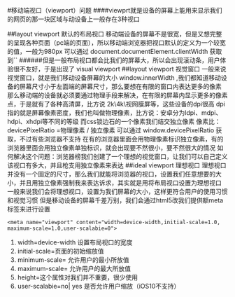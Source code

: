 #移动端视口（viewport）问题
####viewprt就是设备的屏幕上能用来显示我们的网页的那一块区域与动设备上一般存在3种视口

##layout viewport 默认的布局视口
    移动端设备的屏幕不是很宽，但是又想完整的呈现各种页面（pc端的页面），所以移动端浏览器把视口默认的定义为一个较宽的值，一般为980px
    可以通过 document.documentElement.clientWidth 获取到``
######但是一般布局视口都会比我们的屏幕大，所以会出现滚动条，用户体验很不友好，于是出现了 visual viewport
##layout viewport 视觉窗口
    一般来说视觉窗口，就是我们移动设备屏幕的大小 window.innerWidth ,我们都知道移动设备的屏幕尺寸小于左面端的屏幕尺寸，那么要想在有限的窗口内表达更多的像素
    那么移动端的设备就必须要通过物理手段来解决，在有限的屏幕内显示更多的像素点，于是就有了各种高清屏，比方说 2k\4k\视网膜屏等，这些设备的dpi很高
    dpi指的就是屏幕像素密度，我们也叫做物理像素，比方说：安卓分为ldpi、mdpi、hdpi、xhdpi等不同的等级
    而css锁边石的一个像素我们结交独立像素  像素比：devicePixelRatio =物理像素 / 独立像素 可以通过 window.devicePixelRatio 获取，不过有些浏览器不支持
    在有的浏览器里面会用物理像素标识独立像素，有的浏览器里面会用独立像素单独标识，就会出现要不然很小，要不然很大的情况
    如何解决这个问题：浏览器榜我们创建了一个理想的视觉窗口，让我们可以自己定义该视口有多大，并且枪支用独立像素来表达
##ideal viewport 理想视口
    理想视口并没有一个固定的尺寸，那么我们就能将浏览器的视口，设置我们任意想要的大小，并且用独立像素强制我来表达诉求，其实就是用将布局视口设置为理想视口
    一般来说我们会将理想视口，设置为我们屏幕的大小，这样更符合用户的使用习惯和视觉习惯
    但是移动设备的屏幕千差万别，我们会通过html5改我们提供额meta标签来进行设置

    <meta name="viewport" content="width=device-width,initial-scale=1.0, maximum-scale=1.0,user-scalabie=0">

1. width=device-width 设置布局视口的宽度
2. initial-scale=页面的初始缩放值
3. minimum-scale= 允许用户的最小所放值
4. maximum-scale= 允许用户的最大所放值
5. height=这个属性对我们并不重要，很少使用
6. user-scalabie=no| yes 是否允许用户缩放（iOS10不支持）